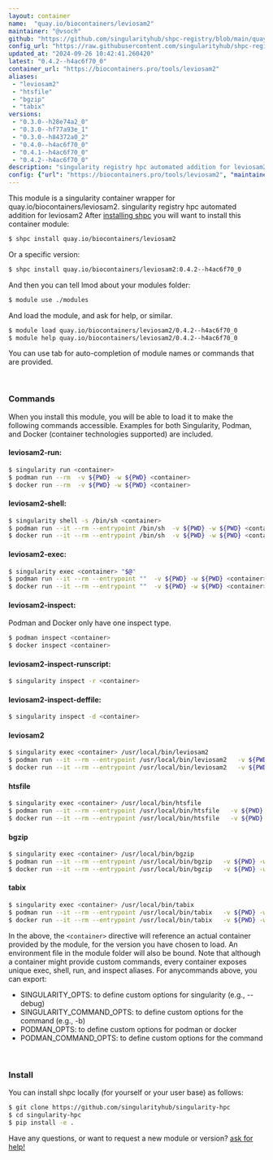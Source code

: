 ```yaml
---
layout: container
name:  "quay.io/biocontainers/leviosam2"
maintainer: "@vsoch"
github: "https://github.com/singularityhub/shpc-registry/blob/main/quay.io/biocontainers/leviosam2/container.yaml"
config_url: "https://raw.githubusercontent.com/singularityhub/shpc-registry/main/quay.io/biocontainers/leviosam2/container.yaml"
updated_at: "2024-09-26 10:42:41.260420"
latest: "0.4.2--h4ac6f70_0"
container_url: "https://biocontainers.pro/tools/leviosam2"
aliases:
 - "leviosam2"
 - "htsfile"
 - "bgzip"
 - "tabix"
versions:
 - "0.3.0--h28e74a2_0"
 - "0.3.0--hf77a93e_1"
 - "0.3.0--h84372a0_2"
 - "0.4.0--h4ac6f70_0"
 - "0.4.1--h4ac6f70_0"
 - "0.4.2--h4ac6f70_0"
description: "singularity registry hpc automated addition for leviosam2"
config: {"url": "https://biocontainers.pro/tools/leviosam2", "maintainer": "@vsoch", "description": "singularity registry hpc automated addition for leviosam2", "latest": {"0.4.2--h4ac6f70_0": "sha256:405aacb46b4b8b2fd62d713638ed6d0b9176ec3c686ea3c30d385fd6bb4abf8c"}, "tags": {"0.3.0--h28e74a2_0": "sha256:0f9408d2585fdff469405db33f4fcb7ab6447a3046d97cbc12dc128d8651317d", "0.3.0--hf77a93e_1": "sha256:88ee0e89173512415d5db65f225235c13f306688d66ba90f5c28d8de1f05f10c", "0.3.0--h84372a0_2": "sha256:6d7b299668754cab7d818e00b9fad24a49a3f7af5004f1d4d934e058d67b2454", "0.4.0--h4ac6f70_0": "sha256:0859ddedda456cf599abb862d28ac97f68505f2e3473b04163e784d8047980e6", "0.4.1--h4ac6f70_0": "sha256:480a5726966af496bc33f28df19248b2510e576768679c0d8ca3ef0233b5fdc9", "0.4.2--h4ac6f70_0": "sha256:405aacb46b4b8b2fd62d713638ed6d0b9176ec3c686ea3c30d385fd6bb4abf8c"}, "docker": "quay.io/biocontainers/leviosam2", "aliases": {"leviosam2": "/usr/local/bin/leviosam2", "htsfile": "/usr/local/bin/htsfile", "bgzip": "/usr/local/bin/bgzip", "tabix": "/usr/local/bin/tabix"}}
---
```


This module is a singularity container wrapper for quay.io/biocontainers/leviosam2.
singularity registry hpc automated addition for leviosam2
After [installing shpc](#install) you will want to install this container module:


```bash
$ shpc install quay.io/biocontainers/leviosam2
```

Or a specific version:

```bash
$ shpc install quay.io/biocontainers/leviosam2:0.4.2--h4ac6f70_0
```

And then you can tell lmod about your modules folder:

```bash
$ module use ./modules
```

And load the module, and ask for help, or similar.

```bash
$ module load quay.io/biocontainers/leviosam2/0.4.2--h4ac6f70_0
$ module help quay.io/biocontainers/leviosam2/0.4.2--h4ac6f70_0
```

You can use tab for auto-completion of module names or commands that are provided.

<br>

### Commands

When you install this module, you will be able to load it to make the following commands accessible.
Examples for both Singularity, Podman, and Docker (container technologies supported) are included.

#### leviosam2-run:

```bash
$ singularity run <container>
$ podman run --rm  -v ${PWD} -w ${PWD} <container>
$ docker run --rm  -v ${PWD} -w ${PWD} <container>
```

#### leviosam2-shell:

```bash
$ singularity shell -s /bin/sh <container>
$ podman run --it --rm --entrypoint /bin/sh  -v ${PWD} -w ${PWD} <container>
$ docker run --it --rm --entrypoint /bin/sh  -v ${PWD} -w ${PWD} <container>
```

#### leviosam2-exec:

```bash
$ singularity exec <container> "$@"
$ podman run --it --rm --entrypoint ""  -v ${PWD} -w ${PWD} <container> "$@"
$ docker run --it --rm --entrypoint ""  -v ${PWD} -w ${PWD} <container> "$@"
```

#### leviosam2-inspect:

Podman and Docker only have one inspect type.

```bash
$ podman inspect <container>
$ docker inspect <container>
```

#### leviosam2-inspect-runscript:

```bash
$ singularity inspect -r <container>
```

#### leviosam2-inspect-deffile:

```bash
$ singularity inspect -d <container>
```


#### leviosam2

```bash
$ singularity exec <container> /usr/local/bin/leviosam2
$ podman run --it --rm --entrypoint /usr/local/bin/leviosam2   -v ${PWD} -w ${PWD} <container> -c " $@"
$ docker run --it --rm --entrypoint /usr/local/bin/leviosam2   -v ${PWD} -w ${PWD} <container> -c " $@"
```


#### htsfile

```bash
$ singularity exec <container> /usr/local/bin/htsfile
$ podman run --it --rm --entrypoint /usr/local/bin/htsfile   -v ${PWD} -w ${PWD} <container> -c " $@"
$ docker run --it --rm --entrypoint /usr/local/bin/htsfile   -v ${PWD} -w ${PWD} <container> -c " $@"
```


#### bgzip

```bash
$ singularity exec <container> /usr/local/bin/bgzip
$ podman run --it --rm --entrypoint /usr/local/bin/bgzip   -v ${PWD} -w ${PWD} <container> -c " $@"
$ docker run --it --rm --entrypoint /usr/local/bin/bgzip   -v ${PWD} -w ${PWD} <container> -c " $@"
```


#### tabix

```bash
$ singularity exec <container> /usr/local/bin/tabix
$ podman run --it --rm --entrypoint /usr/local/bin/tabix   -v ${PWD} -w ${PWD} <container> -c " $@"
$ docker run --it --rm --entrypoint /usr/local/bin/tabix   -v ${PWD} -w ${PWD} <container> -c " $@"
```



In the above, the `<container>` directive will reference an actual container provided
by the module, for the version you have chosen to load. An environment file in the
module folder will also be bound. Note that although a container
might provide custom commands, every container exposes unique exec, shell, run, and
inspect aliases. For anycommands above, you can export:

 - SINGULARITY_OPTS: to define custom options for singularity (e.g., --debug)
 - SINGULARITY_COMMAND_OPTS: to define custom options for the command (e.g., -b)
 - PODMAN_OPTS: to define custom options for podman or docker
 - PODMAN_COMMAND_OPTS: to define custom options for the command

<br>

### Install

You can install shpc locally (for yourself or your user base) as follows:

```bash
$ git clone https://github.com/singularityhub/singularity-hpc
$ cd singularity-hpc
$ pip install -e .
```

Have any questions, or want to request a new module or version? [ask for help!](https://github.com/singularityhub/singularity-hpc/issues)